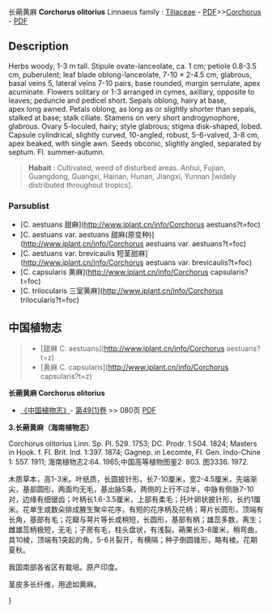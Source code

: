 长蒴黄麻 **Corchorus olitorius** Linnaeus
family : [Tiliaceae](http://www.iplant.cn/info/Tiliaceae?t=foc) - [PDF](http://www.iplant.cn/foc/pdf/Tiliaceae.pdf)>>[Corchorus](http://www.iplant.cn/info/Corchorus?t=foc) - [PDF](http://www.iplant.cn/foc/pdf/Corchorus.pdf)

## Description

Herbs woody, 1-3 m tall. Stipule ovate-lanceolate, ca. 1 cm; petiole 0.8-3.5 cm, puberulent; leaf blade oblong-lanceolate, 7-10 × 2-4.5 cm, glabrous, basal veins 5, lateral veins 7-10 pairs, base rounded, margin serrulate, apex acuminate. Flowers solitary or 1-3 arranged in cymes, axillary, opposite to leaves; peduncle and pedicel short. Sepals oblong, hairy at base, <br clear=all> apex long awned. Petals oblong, as long as or slightly shorter than sepals, stalked at base; stalk ciliate. Stamens on very short androgynophore, glabrous. Ovary 5-loculed, hairy; style glabrous; stigma disk-shaped, lobed. Capsule cylindrical, slightly curved, 10-angled, robust, 5-6-valved, 3-8 cm, apex beaked, with single awn. Seeds obconic, slightly angled, separated by septum. Fl. summer-autumn.


> **Habait** : 
> Cultivated, weed of disturbed areas. Anhui, Fujian, Guangdong, Guangxi, Hainan, Hunan, Jiangxi, Yunnan [widely distributed throughout tropics].

### Parsublist

* [C.  aestuans  甜麻](http://www.iplant.cn/info/Corchorus aestuans?t=foc)
* [C.  aestuans var. aestuans  甜麻(原变种)](http://www.iplant.cn/info/Corchorus aestuans var. aestuans?t=foc)
* [C.  aestuans var. brevicaulis  短茎甜麻](http://www.iplant.cn/info/Corchorus aestuans var. brevicaulis?t=foc)
* [C.  capsularis  黄麻](http://www.iplant.cn/info/Corchorus capsularis?t=foc)
* [C.  trilocularis  三室黄麻](http://www.iplant.cn/info/Corchorus trilocularis?t=foc)

## 中国植物志

> * [甜麻  C.  aestuans](http://www.iplant.cn/info/Corchorus aestuans?t=z)
> * [黄麻  C.  capsularis](http://www.iplant.cn/info/Corchorus capsularis?t=z)


**长蒴黄麻 Corchorus olitorius**

* [《中国植物志》](http://www.iplant.cn/frps)- [第49(1)卷](http://www.iplant.cn/frps/vol/49(1)) >> 080页 [PDF](http://www.iplant.cn/frps/pdf/49(1)/080c.PDF)


**3.长蒴黄麻（海南植物志）**

Corchorus olitorius Linn. Sp. Pl. 529. 1753; DC. Prodr. 1:504. 1824; Masters in Hook. f. Fl. Brit. Ind. 1:397. 1874; Gagnep. in Lecomte, Fl. Gen. Indo-Chine 1: 557. 1911; 海南植物志2:64. 1965;中国高等植物图鉴2: 803. 图3336. 1972.

木质草本，高1-3米。叶纸质，长圆披针形，长7-10厘米，宽2-4.5厘米，先端渐尖，基部圆形，两面均无毛，基出脉5条，两侧的上行不过半，中脉有侧脉7-10对，边缘有细锯齿；叶柄长1.6-3.5厘米，上部有柔毛；托叶卵状披针形，长约1厘米。花单生或数朵排成腋生聚伞花序，有短的花序柄及花柄；萼片长圆形，顶端有长角，基部有毛；花瓣与萼片等长或稍短，长圆形，基部有柄；雄蕊多数，离生；雌雄蕊柄极短，无毛；子房有毛，柱头盘状，有浅裂。蒴果长3-8厘米，稍弯曲，具10棱，顶端有1突起的角，5-6爿裂开，有横隔；种子倒圆锥形，略有棱。花期夏秋。

我国南部各省区有栽培。原产印度。

茎皮多长纤维，用途如黄麻。

}